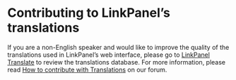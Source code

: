 # Contributing to LinkPanel’s translations

If you are a non-English speaker and would like to improve the quality of the translations used in LinkPanel’s web interface, please go to [LinkPanel Translate](https://translate.linkpanelcp.com/) to review the translations database. For more information, please read [How to contribute with Translations](https://forum.linkpanelcp.com/t/how-to-contribute-with-translations/1664) on our forum.
